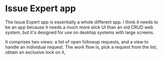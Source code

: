 # Issue Expert app

The Issue Expert app is essentially a whole different app. I think it needs to be an app because it needs a much more slick UI than an old CRUD web system, but it's designed for use on desktop systems with large screens.

It comprises two views: a list of open followup requests, and a view to handle an individual request. The work flow is, pick a request from the list, obtain an exclusive lock on it,
